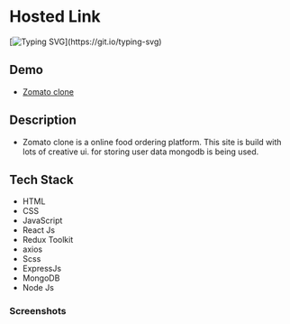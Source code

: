 # Hosted Link
[![Typing SVG](https://readme-typing-svg.demolab.com?font=Fira+Code&pause=1000&color=F7701A&random=false&width=435&lines=Hi!+Guys++%F0%9F%91%8B;This+is+my+zomato+clone+Project.)](https://git.io/typing-svg)


## Demo

- [Zomato clone](https://priyojeet-zomato-clone.vercel.app/)

## Description
- Zomato clone is a online food ordering platform. This site is build with lots of creative ui. for storing user data mongodb is being used.

## Tech Stack

- HTML
- CSS
- JavaScript
- React Js
- Redux Toolkit
- axios
- Scss
- ExpressJs
- MongoDB
- Node Js

### Screenshots

